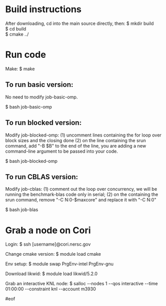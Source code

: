 # Build instructions

After downloading, cd into the main source directly, then:
$ mkdir build  
$ cd build  
$ cmake ../

# Run code

Make:
$ make

## To run basic version:

No need to modify job-basic-omp.

$ bash job-basic-omp

## To run blocked version:

Modify job-blocked-omp: (1) uncomment lines containing the for loop over block sizes and the closing done (2) on the line containing the srun command, add "-B $B" to the end of the line, you are adding a new command-line argument to be passed into your code.

$ bash job-blocked-omp

## To run CBLAS version:

Modify job-cblas: (1) comment out the loop over concurrency, we will be running the benchmark-blas code only in serial; (2) on the containing the srun command, remove "-C N:0-$maxcore" and replace it with "-C N:0"

$ bash job-blas

# Grab a node on Cori

Login:
$ ssh [username]@cori.nersc.gov

Change cmake version:
$ module load cmake

Env setup:
$ module swap PrgEnv-intel PrgEnv-gnu

Download likwid:
$ module load likwid/5.2.0

Grab an interactive KNL node:
$ salloc --nodes 1 --qos interactive --time 01:00:00 --constraint knl --account m3930

#eof
